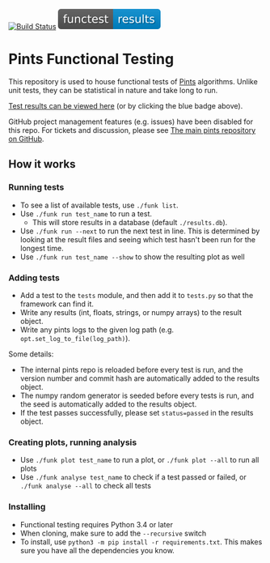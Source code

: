 [![Build Status](https://dev.azure.com/OxfordRSE/pints-functional-testing/_apis/build/status/pints-team.functional-testing?branchName=master)](https://dev.azure.com/OxfordRSE/pints-functional-testing/_build/latest?definitionId=1&branchName=master)
[![Results](badge-results.svg)](https://www.cs.ox.ac.uk/projects/PINTS/functional-testing)

# Pints Functional Testing

This repository is used to house functional tests of [Pints](https://github.com/pints-team/pints) algorithms. Unlike unit tests, they can be statistical in nature and take long to run.

[Test results can be viewed here](https://www.cs.ox.ac.uk/projects/PINTS/functional-testing) (or by clicking the blue badge above).

GitHub project management features (e.g. issues) have been disabled for this repo. For tickets and discussion, please see [The main pints repository on GitHub](https://github.com/pints-team/pints).



## How it works

### Running tests

- To see a list of available tests, use `./funk list`.
- Use `./funk run test_name` to run a test.
  - This will store results in a database (default `./results.db`).
- Use `./funk run --next` to run the next test in line. This is determined by looking at the result files and seeing which test hasn't been run for the longest time.
- Use `./funk run test_name --show` to show the resulting plot as well

### Adding tests

- Add a test to the `tests` module, and then add it to `tests.py` so that the framework can find it.
- Write any results (int, floats, strings, or numpy arrays) to the result object.
- Write any pints logs to the given log path (e.g. `opt.set_log_to_file(log_path)`).

Some details:
- The internal pints repo is reloaded before every test is run, and the version number and commit hash are automatically added to the results object.
- The numpy random generator is seeded before every tests is run, and the seed is automatically added to the results object.
- If the test passes successfully, please set `status=passed` in the results object.

### Creating plots, running analysis

- Use `./funk plot test_name` to run a plot, or `./funk plot --all` to run all plots
- Use `./funk analyse test_name` to check if a test passed or failed, or `./funk analyse --all` to check all tests


### Installing

- Functional testing requires Python 3.4 or later
- When cloning, make sure to add the `--recursive` switch
- To install, use `python3 -m pip install -r requirements.txt`. This makes sure you have all the dependencies you know.
